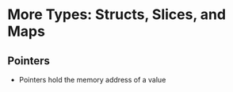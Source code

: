 # More Types: Structs, Slices, and Maps

## Pointers

- Pointers hold the memory address of a value
